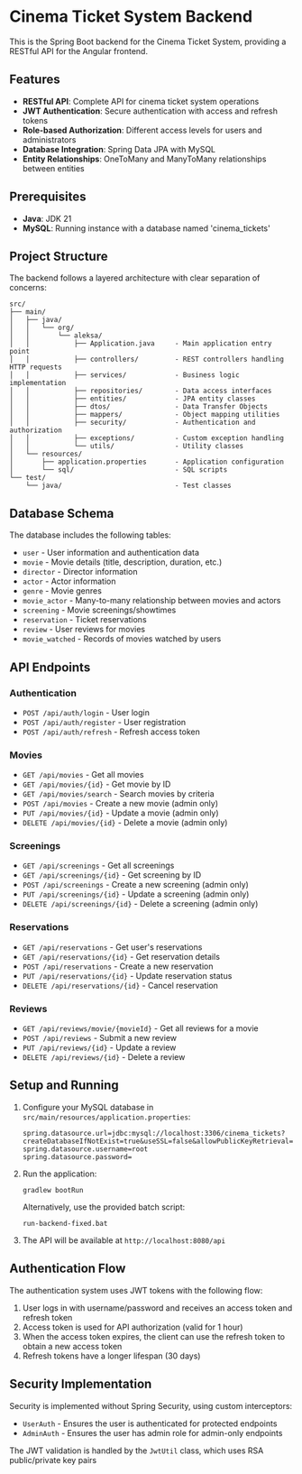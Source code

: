# Cinema Ticket System Backend

This is the Spring Boot backend for the Cinema Ticket System, providing a RESTful API for the Angular frontend.

## Features

- **RESTful API**: Complete API for cinema ticket system operations
- **JWT Authentication**: Secure authentication with access and refresh tokens
- **Role-based Authorization**: Different access levels for users and administrators
- **Database Integration**: Spring Data JPA with MySQL
- **Entity Relationships**: OneToMany and ManyToMany relationships between entities

## Prerequisites

- **Java**: JDK 21
- **MySQL**: Running instance with a database named 'cinema_tickets'

## Project Structure

The backend follows a layered architecture with clear separation of concerns:

```
src/
├── main/
│   ├── java/
│   │   └── org/
│   │       └── aleksa/
│   │           ├── Application.java     - Main application entry point
│   │           ├── controllers/         - REST controllers handling HTTP requests
│   │           ├── services/            - Business logic implementation
│   │           ├── repositories/        - Data access interfaces
│   │           ├── entities/            - JPA entity classes
│   │           ├── dtos/                - Data Transfer Objects
│   │           ├── mappers/             - Object mapping utilities
│   │           ├── security/            - Authentication and authorization
│   │           ├── exceptions/          - Custom exception handling
│   │           └── utils/               - Utility classes
│   └── resources/
│       ├── application.properties       - Application configuration
│       └── sql/                         - SQL scripts
└── test/
    └── java/                            - Test classes
```

## Database Schema

The database includes the following tables:

- `user` - User information and authentication data
- `movie` - Movie details (title, description, duration, etc.)
- `director` - Director information
- `actor` - Actor information
- `genre` - Movie genres
- `movie_actor` - Many-to-many relationship between movies and actors
- `screening` - Movie screenings/showtimes
- `reservation` - Ticket reservations
- `review` - User reviews for movies
- `movie_watched` - Records of movies watched by users

## API Endpoints

### Authentication
- `POST /api/auth/login` - User login
- `POST /api/auth/register` - User registration
- `POST /api/auth/refresh` - Refresh access token

### Movies
- `GET /api/movies` - Get all movies
- `GET /api/movies/{id}` - Get movie by ID
- `GET /api/movies/search` - Search movies by criteria
- `POST /api/movies` - Create a new movie (admin only)
- `PUT /api/movies/{id}` - Update a movie (admin only)
- `DELETE /api/movies/{id}` - Delete a movie (admin only)

### Screenings
- `GET /api/screenings` - Get all screenings
- `GET /api/screenings/{id}` - Get screening by ID
- `POST /api/screenings` - Create a new screening (admin only)
- `PUT /api/screenings/{id}` - Update a screening (admin only)
- `DELETE /api/screenings/{id}` - Delete a screening (admin only)

### Reservations
- `GET /api/reservations` - Get user's reservations
- `GET /api/reservations/{id}` - Get reservation details
- `POST /api/reservations` - Create a new reservation
- `PUT /api/reservations/{id}` - Update reservation status
- `DELETE /api/reservations/{id}` - Cancel reservation

### Reviews
- `GET /api/reviews/movie/{movieId}` - Get all reviews for a movie
- `POST /api/reviews` - Submit a new review
- `PUT /api/reviews/{id}` - Update a review
- `DELETE /api/reviews/{id}` - Delete a review

## Setup and Running

1. Configure your MySQL database in `src/main/resources/application.properties`:
   ```properties
   spring.datasource.url=jdbc:mysql://localhost:3306/cinema_tickets?createDatabaseIfNotExist=true&useSSL=false&allowPublicKeyRetrieval=true
   spring.datasource.username=root
   spring.datasource.password=
   ```

2. Run the application:
   ```
   gradlew bootRun
   ```
   
   Alternatively, use the provided batch script:
   ```
   run-backend-fixed.bat
   ```

3. The API will be available at `http://localhost:8080/api`

## Authentication Flow

The authentication system uses JWT tokens with the following flow:

1. User logs in with username/password and receives an access token and refresh token
2. Access token is used for API authorization (valid for 1 hour)
3. When the access token expires, the client can use the refresh token to obtain a new access token
4. Refresh tokens have a longer lifespan (30 days)

## Security Implementation

Security is implemented without Spring Security, using custom interceptors:
- `UserAuth` - Ensures the user is authenticated for protected endpoints
- `AdminAuth` - Ensures the user has admin role for admin-only endpoints

The JWT validation is handled by the `JwtUtil` class, which uses RSA public/private key pairs 